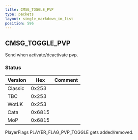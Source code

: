 ```yaml
---
title: CMSG_TOGGLE_PVP
type: packets
layout: single_markdown_in_list
position: 596
---
```


## CMSG_TOGGLE_PVP

Send when activate/deactivate pvp.

### Status

Version    | Hex        | Comment
---------- | ---------- | ---------- 
Classic    | 0x253      |  
TBC        | 0x253      |  
WotLK      | 0x253      |  
Cata       | 0x6815     |  
MoP        | 0x6815     |  

PlayerFlags PLAYER_FLAG_PVP_TOGGLE gets added/removed.

